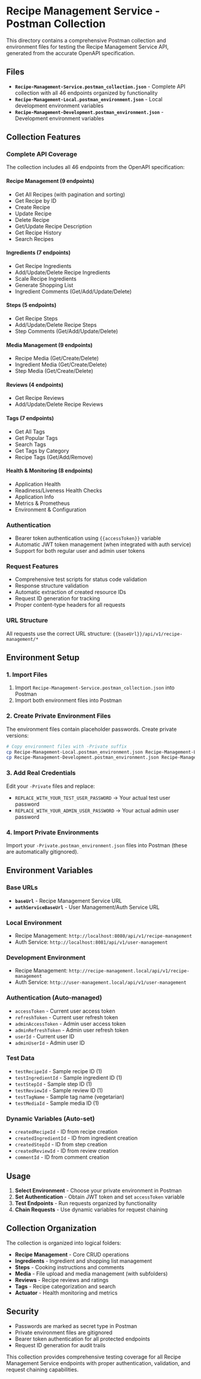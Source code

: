 # Recipe Management Service - Postman Collection

This directory contains a comprehensive Postman collection and environment files
for testing the Recipe Management Service API, generated from the accurate
OpenAPI specification.

## Files

- **`Recipe-Management-Service.postman_collection.json`** - Complete API
  collection with all 46 endpoints organized by functionality
- **`Recipe-Management-Local.postman_environment.json`** - Local development
  environment variables
- **`Recipe-Management-Development.postman_environment.json`** - Development
  environment variables

## Collection Features

### Complete API Coverage

The collection includes all 46 endpoints from the OpenAPI specification:

#### Recipe Management (9 endpoints)

- Get All Recipes (with pagination and sorting)
- Get Recipe by ID
- Create Recipe
- Update Recipe
- Delete Recipe
- Get/Update Recipe Description
- Get Recipe History
- Search Recipes

#### Ingredients (7 endpoints)

- Get Recipe Ingredients
- Add/Update/Delete Recipe Ingredients
- Scale Recipe Ingredients
- Generate Shopping List
- Ingredient Comments (Get/Add/Update/Delete)

#### Steps (5 endpoints)

- Get Recipe Steps
- Add/Update/Delete Recipe Steps
- Step Comments (Get/Add/Update/Delete)

#### Media Management (9 endpoints)

- Recipe Media (Get/Create/Delete)
- Ingredient Media (Get/Create/Delete)
- Step Media (Get/Create/Delete)

#### Reviews (4 endpoints)

- Get Recipe Reviews
- Add/Update/Delete Recipe Reviews

#### Tags (7 endpoints)

- Get All Tags
- Get Popular Tags
- Search Tags
- Get Tags by Category
- Recipe Tags (Get/Add/Remove)

#### Health & Monitoring (8 endpoints)

- Application Health
- Readiness/Liveness Health Checks
- Application Info
- Metrics & Prometheus
- Environment & Configuration

### Authentication

- Bearer token authentication using `{{accessToken}}` variable
- Automatic JWT token management (when integrated with auth service)
- Support for both regular user and admin user tokens

### Request Features

- Comprehensive test scripts for status code validation
- Response structure validation
- Automatic extraction of created resource IDs
- Request ID generation for tracking
- Proper content-type headers for all requests

### URL Structure

All requests use the correct URL structure: `{{baseUrl}}/api/v1/recipe-management/*`

## Environment Setup

### 1. Import Files

1. Import `Recipe-Management-Service.postman_collection.json` into Postman
2. Import both environment files into Postman

### 2. Create Private Environment Files

The environment files contain placeholder passwords. Create private versions:

```bash
# Copy environment files with -Private suffix
cp Recipe-Management-Local.postman_environment.json Recipe-Management-Local-Private.postman_environment.json
cp Recipe-Management-Development.postman_environment.json Recipe-Management-Development-Private.postman_environment.json
```

### 3. Add Real Credentials

Edit your `-Private` files and replace:

- `REPLACE_WITH_YOUR_TEST_USER_PASSWORD` → Your actual test user password
- `REPLACE_WITH_YOUR_ADMIN_USER_PASSWORD` → Your actual admin user password

### 4. Import Private Environments

Import your `-Private.postman_environment.json` files into Postman (these are
automatically gitignored).

## Environment Variables

### Base URLs

- **`baseUrl`** - Recipe Management Service URL
- **`authServiceBaseUrl`** - User Management/Auth Service URL

### Local Environment

- Recipe Management: `http://localhost:8080/api/v1/recipe-management`
- Auth Service: `http://localhost:8081/api/v1/user-management`

### Development Environment

- Recipe Management: `http://recipe-management.local/api/v1/recipe-management`
- Auth Service: `http://user-management.local/api/v1/user-management`

### Authentication (Auto-managed)

- `accessToken` - Current user access token
- `refreshToken` - Current user refresh token
- `adminAccessToken` - Admin user access token
- `adminRefreshToken` - Admin user refresh token
- `userId` - Current user ID
- `adminUserId` - Admin user ID

### Test Data

- `testRecipeId` - Sample recipe ID (1)
- `testIngredientId` - Sample ingredient ID (1)
- `testStepId` - Sample step ID (1)
- `testReviewId` - Sample review ID (1)
- `testTagName` - Sample tag name (vegetarian)
- `testMediaId` - Sample media ID (1)

### Dynamic Variables (Auto-set)

- `createdRecipeId` - ID from recipe creation
- `createdIngredientId` - ID from ingredient creation
- `createdStepId` - ID from step creation
- `createdReviewId` - ID from review creation
- `commentId` - ID from comment creation

## Usage

1. **Select Environment** - Choose your private environment in Postman
2. **Set Authentication** - Obtain JWT token and set `accessToken` variable
3. **Test Endpoints** - Run requests organized by functionality
4. **Chain Requests** - Use dynamic variables for request chaining

## Collection Organization

The collection is organized into logical folders:

- **Recipe Management** - Core CRUD operations
- **Ingredients** - Ingredient and shopping list management
- **Steps** - Cooking instructions and comments
- **Media** - File upload and media management (with subfolders)
- **Reviews** - Recipe reviews and ratings
- **Tags** - Recipe categorization and search
- **Actuator** - Health monitoring and metrics

## Security

- Passwords are marked as secret type in Postman
- Private environment files are gitignored
- Bearer token authentication for all protected endpoints
- Request ID generation for audit trails

This collection provides comprehensive testing coverage for all Recipe
Management Service endpoints with proper authentication, validation, and
request chaining capabilities.
